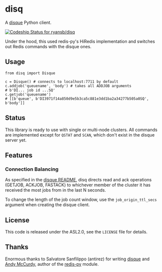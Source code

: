 # disq

A [disque](https://github.com/antirez/disque) Python client.

[ ![Codeship Status for ryansb/disq](https://codeship.com/projects/d4928e10-d02e-0132-8d50-1a50b84b9184/status?branch=master)](https://codeship.com/projects/76941)

Under the hood, this used redis-py's HiRedis implementation and switches out
Redis commands with the disque ones.

## Usage

```
from disq import Disque

c = Disque() # connects to localhost:7711 by default
c.addjob('queuename', 'body') # takes all ADDJOB arguments
# b'DI... job id ...SQ'
c.getjob('queuename')
# [[b'queue', b'DI3971f14a850d9e5b3ca5c881e3dd1ba2a34277b505a0SQ', b'body']]
```

## Status

This library is ready to use with single or multi-node clusters. All commands
are implemented except for `QSTAT` and `SCAN`, which don't exist in the disque
server yet.

## Features

### Connection Balancing

As specified in the [disque README][clients], disq directs read and ack
operations (GETJOB, ACKJOB, FASTACK) to whichever member of the cluster it has
received the most jobs from in the last N seconds.

To change the length of the job count window, use the `job_origin_ttl_secs`
argument when creating the disque client.

## License

This code is released under the ASL2.0, see the `LICENSE` file for details.

## Thanks

Enormous thanks to Salvatore Sanfilippo (antirez) for writing
[disque](https://github.com/antirez/disque) and
[Andy McCurdy](https://github.com/andymccurdy), author of the
[redis-py](https://github.com/andymccurdy/redis-py) module.

[clients]: https://github.com/antirez/disque#client-libraries
